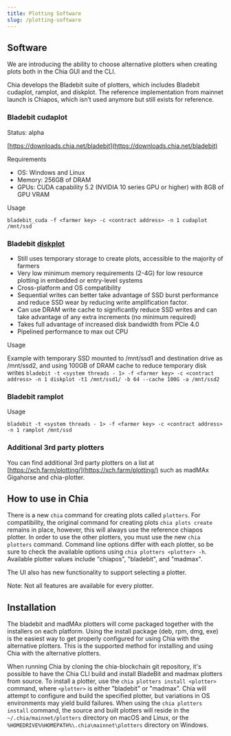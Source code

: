 ```yaml
---
title: Plotting Software
slug: /plotting-software
---
```

## Software

We are introducing the ability to choose alternative plotters when creating plots both in the Chia GUI and the CLI.

Chia develops the Bladebit suite of plotters, which includes Bladebit cudaplot, ramplot, and diskplot. The reference implementation from mainnet launch is Chiapos, which isn’t used anymore but still exists for reference.


### Bladebit cudaplot

Status: alpha

[https://downloads.chia.net/bladebit](https://downloads.chia.net/bladebit) 

Requirements

* OS: Windows and Linux
* Memory: 256GB of DRAM
* GPUs: CUDA capability 5.2 (NVIDIA 10 series GPU or higher) with 8GB of GPU VRAM

Usage

`bladebit_cuda -f <farmer key> -c <contract address> -n 1 cudaplot /mnt/ssd`


### Bladebit [diskplot](https://www.chia.net/2022/08/08/announcing-bladebit-2-0/)

* Still uses temporary storage to create plots, accessible to the majority of farmers
* Very low minimum memory requirements (2-4G) for low resource plotting in embedded or entry-level systems
* Cross-platform and OS compatibility
* Sequential writes can better take advantage of SSD burst performance and reduce SSD wear by reducing write amplification factor.
* Can use DRAM write cache to significantly reduce SSD writes and can take advantage of any extra increments (no minimum required)
* Takes full advantage of increased disk bandwidth from PCIe 4.0
* Pipelined performance to max out CPU

Usage

Example with temporary SSD mounted to /mnt/ssd1 and destination drive as /mnt/ssd2, and using 100GB of DRAM cache to reduce temporary disk writes
`bladebit -t <system threads - 1> -f <farmer key> -c <contract address> -n 1 diskplot -t1 /mnt/ssd1/ -b 64 --cache 100G -a /mnt/ssd2`


### Bladebit ramplot
Usage

`bladebit -t <system threads - 1> -f <farmer key> -c <contract address> -n 1 ramplot /mnt/ssd`

### Additional 3rd party plotters

You can find additional 3rd party plotters on a list at [https://xch.farm/plotting/](https://xch.farm/plotting/) such as madMAx Gigahorse and chia-plotter.

## How to use in Chia

There is a new `chia` command for creating plots called `plotters`. For compatibility, the original command for creating plots `chia plots create` remains in place, however, this will always use the reference chiapos plotter. In order to use the other plotters, you must use the new `chia plotters` command. Command line options differ with each plotter, so be sure to check the available options using `chia plotters <plotter> -h`. Available plotter values include "chiapos", "bladebit", and "madmax".

The UI also has new functionality to support selecting a plotter.

Note: Not all features are available for every plotter.

## Installation

The bladebit and madMAx plotters will come packaged together with the installers on each platform. Using the install package (deb, rpm, dmg, exe) is the easiest way to get properly configured for using Chia with the alternative plotters. This is the supported method for installing and using Chia with the alternative plotters.

When running Chia by cloning the chia-blockchain git repository, it's possible to have the Chia CLI build and install BladeBit and madmax plotters from source. To install a plotter, use the `chia plotters install <plotter>` command, where `<plotter>` is either "bladebit" or "madmax". Chia will attempt to configure and build the specified plotter, but variations in OS environments may yield build failures. When using the `chia plotters install` command, the source and built plotters will reside in the `~/.chia/mainnet/plotters` directory on macOS and Linux, or the `%HOMEDRIVE%%HOMEPATH%\.chia\mainnet\plotters` directory on Windows.
